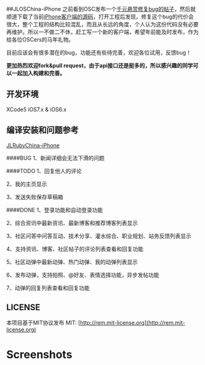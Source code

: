 ##JLOSChina-iPhone
之前看到OSC发布一个[千元悬赏修复bug的帖子](http://www.oschina.net/question/12_140167)，然后就顺道下载了当前[iPhone客户端的源码](http://git.oschina.net/oschina/iphone-app)，打开工程后发现，修复这个bug的代价会很大，整个工程的结构比较混乱，而且从长远的角度，个人认为这份代码没有必要再维护。所以一不做二不休，赶工写一个新的客户端，希望年前能及时发布，作为给各位OSCers的马年礼物。

目前应该会有很多潜在的bug，功能还有些待完善，欢迎各位试用，反馈bug！

**更加热烈欢迎fork&pull request，由于api接口还是挺多的，所以感兴趣的同学可以一起加入构建和完善。**

## 开发环境
XCode5 iOS7.x & iOS6.x

## 编译安装和问题参考
[JLRubyChina-iPhone](https://github.com/jimneylee/JLRubyChina-iPhone)

####BUG
1、新闻详细会无法下滑的问题

####TODO
1、回复他人的评论

2、我的主页显示

3、发送失败保存草稿箱

####DONE
1、登录功能和自动登录功能

2、综合资讯中最新资讯、最新博客和推荐博客列表显示

3、社区问答中问答互动、技术分享、灌水综合、职业规划、站务反馈列表显示

4、支持资讯、博客、社区帖子的评论列表查看和回复功能

5、社区动弹中最新动弹、热门动弹、我的动弹列表显示

6、发布动弹，支持拍照、@好友、表情选择功能，异步发帖功能

7、动弹的回复列表查看和回复功能

## LICENSE
本项目基于MIT协议发布
MIT: [http://rem.mit-license.org](http://rem.mit-license.org)

# Screenshots

